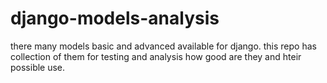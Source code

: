 # django-models-analysis
there many models basic and advanced available for django. this repo has collection of them for testing and analysis how good are they and hteir possible use.
